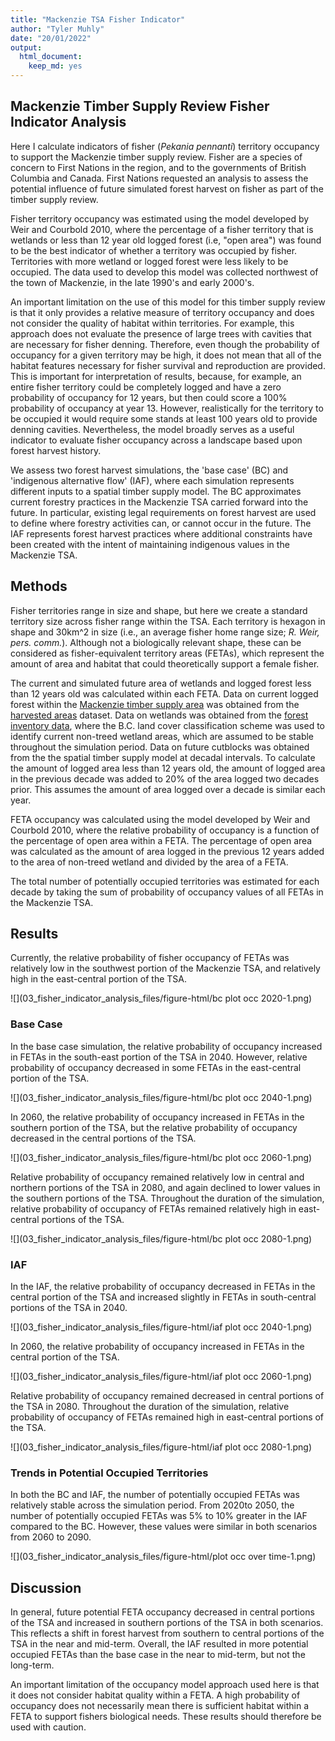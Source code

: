 ```yaml
---
title: "Mackenzie TSA Fisher Indicator"
author: "Tyler Muhly"
date: "20/01/2022"
output:
  html_document:
    keep_md: yes
---
```




## Mackenzie Timber Supply Review Fisher Indicator Analysis
Here I calculate indicators of fisher (*Pekania pennanti*) territory occupancy to support the Mackenzie timber supply review. Fisher are a species of concern to First Nations in the region, and to the governments of British Columbia and Canada. First Nations requested an analysis to assess the potential influence of future simulated forest harvest on fisher as part of the timber supply review.

Fisher territory occupancy was estimated using the model developed by Weir and Courbold 2010, where the percentage of a fisher territory that is wetlands or less than 12 year old logged forest (i.e, "open area") was found to be the best indicator of whether a territory was occupied by fisher. Territories with more wetland or logged forest were less likely to be occupied. The data used to develop this model was collected northwest of the town of Mackenzie, in the late 1990's and early 2000's. 

An important limitation on the use of this model for this timber supply review is that it only provides a relative measure of territory occupancy and does not consider the quality of habitat within territories. For example, this approach does not evaluate the presence of large trees with cavities that are necessary for fisher denning. Therefore, even though the probability of occupancy for a given territory may be high, it does not mean that all of the habitat features necessary for fisher survival and reproduction are provided. This is important for interpretation of results, because, for example, an entire fisher territory could be completely logged and have a zero probability of occupancy for 12 years, but then could score a 100% probability of occupancy at year 13. However, realistically for the territory to be occupied it would require some stands at least 100 years old to provide denning cavities. Nevertheless, the model broadly serves as a useful indicator to evaluate fisher occupancy across a landscape based upon forest harvest history. 

We assess two forest harvest simulations, the 'base case' (BC) and 'indigenous alternative flow' (IAF), where each simulation represents different inputs to a spatial timber supply model. The BC approximates current forestry practices in the Mackenzie TSA carried forward into the future. In particular, existing legal requirements on forest harvest are used to define where forestry activities can, or cannot occur in the future. The IAF represents forest harvest practices where additional constraints have been created with the intent of maintaining indigenous values in the Mackenzie TSA. 



## Methods
Fisher territories range in size and shape, but here we create a standard territory size across fisher range within the TSA. Each territory is hexagon in shape and 30km^2 in size (i.e., an average fisher home range size; *R. Weir, pers. comm.*). Although not a biologically relevant shape, these can be considered as fisher-equivalent territory areas (FETAs), which represent the amount of area and habitat that could theoretically support a female fisher. 



The current and simulated future area of wetlands and logged forest less than 12 years old was calculated within each FETA. Data on current logged forest within the [Mackenzie timber supply area](https://catalogue.data.gov.bc.ca/dataset/fadm-timber-supply-area-tsa) was obtained from the [harvested areas](https://catalogue.data.gov.bc.ca/dataset/harvested-areas-of-bc-consolidated-cutblocks-) dataset. Data on wetlands was obtained from the [forest inventory data](https://catalogue.data.gov.bc.ca/dataset/vri-2020-forest-vegetation-composite-layer-1-l1-), where the B.C. land cover classification scheme was used to identify current non-treed wetland areas, which are assumed to be stable throughout the simulation period. Data on future cutblocks was obtained from the the spatial timber supply model at decadal intervals. To calculate the amount of logged area less than 12 years old, the amount of logged area in the previous decade was added to 20% of the area logged two decades prior. This assumes the amount of area logged over a decade is similar each year.   









FETA occupancy was calculated using the model developed by Weir and Courbold 2010, where the relative probability of occupancy is a function of the percentage of open area within a FETA. The percentage of open area was calculated as the amount of area logged in the previous 12 years added to the area of non-treed wetland and divided by the area of a FETA.



The total number of potentially occupied territories was estimated for each decade by taking the sum of probability of occupancy values of all FETAs in the Mackenzie TSA.



## Results
Currently, the relative probability of fisher occupancy of FETAs was relatively low in the southwest portion of the Mackenzie TSA, and relatively high in the east-central portion of the TSA. 

![](03_fisher_indicator_analysis_files/figure-html/bc plot occ 2020-1.png)<!-- -->

### Base Case
In the base case simulation, the relative probability of occupancy increased in FETAs in the south-east portion of the TSA in 2040. However, relative probability of occupancy decreased in some FETAs in the east-central portion of the TSA.

![](03_fisher_indicator_analysis_files/figure-html/bc plot occ 2040-1.png)<!-- -->

In 2060, the relative probability of occupancy increased in FETAs in the southern portion of the TSA, but the relative probability of occupancy decreased in the central portions of the TSA. 

![](03_fisher_indicator_analysis_files/figure-html/bc plot occ 2060-1.png)<!-- -->

Relative probability of occupancy remained relatively low in central and northern portions of the TSA in 2080, and again declined to lower values in the southern portions of the TSA. Throughout the duration of the simulation, relative probability of occupancy of FETAs remained relatively high in east-central portions of the TSA. 

![](03_fisher_indicator_analysis_files/figure-html/bc plot occ 2080-1.png)<!-- -->

### IAF
In the IAF, the relative probability of occupancy decreased in FETAs in the central portion of the TSA and increased slightly in FETAs in south-central portions of the TSA in 2040. 

![](03_fisher_indicator_analysis_files/figure-html/iaf plot occ 2040-1.png)<!-- -->

In 2060, the relative probability of occupancy increased in FETAs in the central portion of the TSA. 

![](03_fisher_indicator_analysis_files/figure-html/iaf plot occ 2060-1.png)<!-- -->

Relative probability of occupancy remained decreased in central portions of the TSA in 2080. Throughout the duration of the simulation, relative probability of occupancy of FETAs remained high in east-central portions of the TSA. 

![](03_fisher_indicator_analysis_files/figure-html/iaf plot occ 2080-1.png)<!-- -->

### Trends in Potential Occupied Territories
In both the BC and IAF, the number of potentially occupied FETAs was relatively stable across the simulation period. From 2020to 2050, the number of potentially occupied FETAs was 5% to 10% greater in the IAF compared to the BC. However, these values were similar in both scenarios from 2060 to 2090.

![](03_fisher_indicator_analysis_files/figure-html/plot occ over time-1.png)<!-- -->

## Discussion
In general, future potential FETA occupancy decreased in central portions of the TSA and increased in southern portions of the TSA in both scenarios. This reflects a shift in forest harvest from southern to central portions of the TSA in the near and mid-term. Overall, the IAF resulted in more potential occupied FETAs than the base case in the near to mid-term, but not the long-term.

An important limitation of the occupancy model approach used here is that it does not consider habitat quality within a FETA. A high probability of occupancy does not necessarily mean there is sufficient habitat within a FETA to support fishers biological needs. These results should therefore be used with caution.
